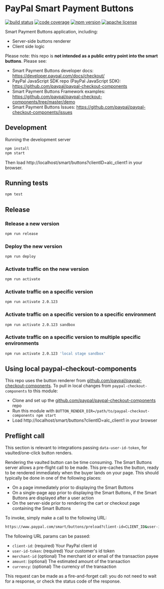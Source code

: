 # PayPal Smart Payment Buttons

[![build status][build-badge]][build]
[![code coverage][coverage-badge]][coverage]
[![npm version][version-badge]][package]
[![apache license][license-badge]][license]

[build-badge]: https://img.shields.io/github/workflow/status/paypal/paypal-smart-payment-buttons/build?logo=github&style=flat-square
[build]: https://github.com/paypal/paypal-smart-payment-buttons/actions?query=workflow%3Abuild
[coverage-badge]: https://img.shields.io/codecov/c/github/paypal/paypal-smart-payment-buttons.svg?style=flat-square
[coverage]: https://codecov.io/github/paypal/paypal-smart-payment-buttons/
[version-badge]: https://img.shields.io/npm/v/@paypal/smart-payment-buttons.svg?style=flat-square
[package]: https://www.npmjs.com/package/@paypal/smart-payment-buttons
[license-badge]: https://img.shields.io/npm/l/@paypal/smart-payment-buttons.svg?style=flat-square
[license]: https://github.com/paypal/paypal-smart-payment-buttons/blob/master/LICENSE

Smart Payment Buttons application, including:

- Server-side buttons renderer
- Client side logic

Please note: this repo is **not intended as a public entry point into the smart buttons**. Please see:

- Smart Payment Buttons developer docs: https://developer.paypal.com/docs/checkout/
- PayPal JavaScript SDK repo (PayPal JavaScript SDK): https://github.com/paypal/paypal-checkout-components
- Smart Payment Buttons Framework examples: https://github.com/paypal/paypal-checkout-components/tree/master/demo
- Smart Payment Buttons Issues: https://github.com/paypal/paypal-checkout-components/issues

## Development

Running the development server

```bash
npm install
npm start
```

Then load http://localhost/smart/buttons?clientID=alc_client1 in your browser.

## Running tests

```bash
npm test
```

## Release

### Release a new version

```bash
npm run release
```

### Deploy the new version

```bash
npm run deploy
```

### Activate traffic on the new version

```bash
npm run activate
```

### Activate traffic on a specific version

```bash
npm run activate 2.0.123
```

### Activate traffic on a specific version to a specific environment

```bash
npm run activate 2.0.123 sandbox
```

### Activate traffic on a specific version to multiple specific environments

```bash
npm run activate 2.0.123 'local stage sandbox'
```

## Using local paypal-checkout-components

This repo uses the button renderer from [github.com/paypal/paypal-checkout-components](https://github.com/paypal/paypal-checkout-components). To pull in local changes from `paypal-checkout-components` to this module:

- Clone and set up the [github.com/paypal/paypal-checkout-components](https://github.com/paypal/paypal-checkout-components) repo
- Run this module with `BUTTON_RENDER_DIR=/path/to/paypal-checkout-components npm start`
- Load http://localhost/smart/buttons?clientID=alc_client1 in your browser

## Preflight call

This section is relevant to integrations passing `data-user-id-token`, for vaulted/one-click button renders.

Rendering the vaulted button can be time consuming. The Smart Buttons server allows a pre-flight call to be made. This pre-caches the button, ready to be rendered immediately when the buyer lands on your page. This should typically be done in one of the following places:

- On a page immediately prior to displaying the Smart Buttons
- On a single-page app prior to displaying the Smart Buttons, if the Smart Buttons are displayed after a user action
- On the server-side prior to rendering the cart or checkout page containing the Smart Buttons

To invoke, simply make a call to the following URL:

```bash
https://www.paypal.com/smart/buttons/preload?client-id=CLIENT_ID&user-id-token=ID_TOKEN
```

The following URL params can be passed:

- `client-id`: (required) Your PayPal client id
- `user-id-token`: (required) Your customer's id token
- `merchant-id` (optional) The merchant id or email of the transaction payee
- `amount`: (optional) The estimated amount of the transaction
- `currency`: (optional) The currency of the transaction

This request can be made as a fire-and-forget call: you do not need to wait for a response, or check the status code of the response.
